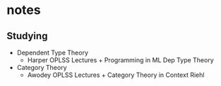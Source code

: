 # notes
## Studying
* Dependent Type Theory
  - Harper OPLSS Lectures + Programming in ML Dep Type Theory
* Category Theory
  - Awodey OPLSS Lectures + Category Theory in Context Riehl
